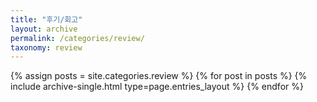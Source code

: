 ```yaml
---
title: "후기/회고"
layout: archive
permalink: /categories/review/
taxonomy: review
---
```


{% assign posts = site.categories.review %}
{% for post in posts %} {% include archive-single.html type=page.entries_layout %} {% endfor %}